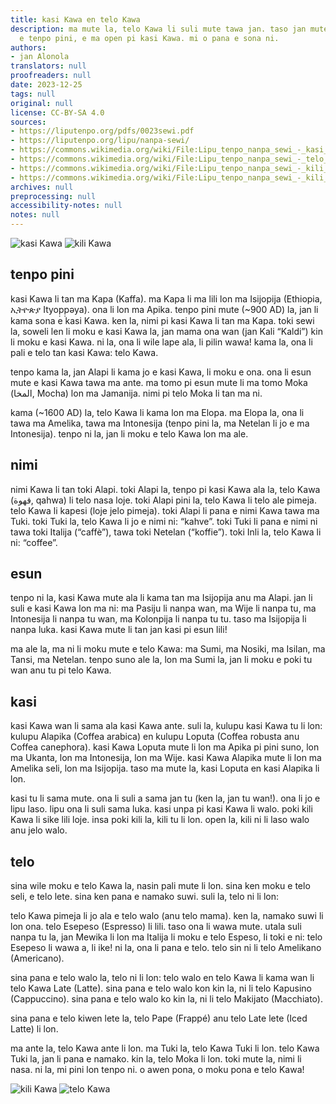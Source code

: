 ```yaml
---
title: kasi Kawa en telo Kawa
description: ma mute la, telo Kawa li suli mute tawa jan. taso jan mute ala li sona
  e tenpo pini, e ma open pi kasi Kawa. mi o pana e sona ni.
authors:
- jan Alonola
translators: null
proofreaders: null
date: 2023-12-25
tags: null
original: null
license: CC-BY-SA 4.0
sources:
- https://liputenpo.org/pdfs/0023sewi.pdf
- https://liputenpo.org/lipu/nanpa-sewi/
- https://commons.wikimedia.org/wiki/File:Lipu_tenpo_nanpa_sewi_-_kasi_Kawa.png
- https://commons.wikimedia.org/wiki/File:Lipu_tenpo_nanpa_sewi_-_telo_Kawa.png
- https://commons.wikimedia.org/wiki/File:Lipu_tenpo_nanpa_sewi_-_kili_Kawa_01.png
- https://commons.wikimedia.org/wiki/File:Lipu_tenpo_nanpa_sewi_-_kili_Kawa_02.png
archives: null
preprocessing: null
accessibility-notes: null
notes: null
---
```


![kasi Kawa](https://upload.wikimedia.org/wikipedia/commons/5/51/Lipu_tenpo_nanpa_sewi_-_kasi_Kawa.png)
![kili Kawa](https://upload.wikimedia.org/wikipedia/commons/b/bd/Lipu_tenpo_nanpa_sewi_-_kili_Kawa_01.png)

## tenpo pini

kasi Kawa li tan ma Kapa (Kaffa). ma Kapa li ma lili lon ma Isijopija (Ethiopia, ኢትዮጵያ Ityop̣p̣əya). ona li lon ma Apika. tenpo pini mute (~900 AD) la, jan li kama sona e kasi Kawa. ken la, nimi pi kasi Kawa li tan ma Kapa. toki sewi la, soweli len li moku e kasi Kawa la, jan mama ona wan (jan Kali “Kaldi”) kin li moku e kasi Kawa. ni la, ona li wile lape ala, li pilin wawa! kama la, ona li pali e telo tan kasi Kawa: telo Kawa.

tenpo kama la, jan Alapi li kama jo e kasi Kawa, li moku e ona. ona li esun mute e kasi Kawa tawa ma ante. ma tomo pi esun mute li ma tomo Moka (اﻟﻤﺨﺎ, Mocha) lon ma Jamanija. nimi pi telo Moka li tan ma ni.

kama (~1600 AD) la, telo Kawa li kama lon ma Elopa. ma Elopa la, ona li tawa ma Amelika, tawa ma Intonesija (tenpo pini la, ma Netelan li jo e ma Intonesija). tenpo ni la, jan li moku e telo Kawa lon ma ale.

## nimi

nimi Kawa li tan toki Alapi. toki Alapi la, tenpo pi kasi Kawa ala la, telo Kawa (ﻗﻬﻮة, qahwa) li telo nasa loje. toki Alapi pini la, telo Kawa li telo ale pimeja. telo Kawa li kapesi (loje jelo pimeja). toki Alapi li pana e nimi Kawa tawa ma Tuki. toki Tuki la, telo Kawa li jo e nimi ni: “kahve”. toki Tuki li pana e nimi ni tawa toki Italija (“caffè”), tawa toki Netelan (“koffie”). toki Inli la, telo Kawa li ni: “coffee”.

## esun

tenpo ni la, kasi Kawa mute ala li kama tan ma Isijopija anu ma Alapi. jan li suli e kasi Kawa lon ma ni: ma Pasiju li nanpa wan, ma Wije li nanpa tu, ma Intonesija li nanpa tu wan, ma Kolonpija li nanpa tu tu. taso ma Isijopija li nanpa luka. kasi Kawa mute li tan jan kasi pi esun lili!

ma ale la, ma ni li moku mute e telo Kawa: ma Sumi, ma Nosiki, ma Isilan, ma Tansi, ma Netelan. tenpo suno ale la, lon ma Sumi la, jan li moku e poki tu wan anu tu pi telo Kawa.

## kasi

kasi Kawa wan li sama ala kasi Kawa ante. suli la, kulupu kasi Kawa tu li lon: kulupu Alapika (Coffea arabica) en kulupu Loputa (Coffea robusta anu Coffea canephora). kasi Kawa Loputa mute li lon ma Apika pi pini suno, lon ma Ukanta, lon ma Intonesija, lon ma Wije. kasi Kawa Alapika mute li lon ma Amelika seli, lon ma Isijopija. taso ma mute la, kasi Loputa en kasi Alapika li lon.

kasi tu li sama mute. ona li suli a sama jan tu (ken la, jan tu wan!). ona li jo e lipu laso. lipu ona li suli sama luka. kasi unpa pi kasi Kawa li walo. poki kili Kawa li sike lili loje. insa poki kili la, kili tu li lon. open la, kili ni li laso walo anu jelo walo.

## telo

sina wile moku e telo Kawa la, nasin pali mute li lon. sina ken moku e telo seli, e telo lete. sina ken pana e namako suwi. suli la, telo ni li lon:

telo Kawa pimeja li jo ala e telo walo (anu telo mama). ken la, namako suwi li lon ona. telo Esepeso (Espresso) li lili. taso ona li wawa mute. utala suli nanpa tu la, jan Mewika li lon ma Italija li moku e telo Espeso, li toki e ni: telo Esepeso li wawa a, li ike! ni la, ona li pana e telo. telo sin ni li telo Amelikano (Americano).

sina pana e telo walo la, telo ni li lon: telo walo en telo Kawa li kama wan li telo Kawa Late (Latte). sina pana e telo walo kon kin la, ni li telo Kapusino (Cappuccino). sina pana e telo walo ko kin la, ni li telo Makijato (Macchiato).

sina pana e telo kiwen lete la, telo Pape (Frappé) anu telo Late lete (Iced Latte) li lon.

ma ante la, telo Kawa ante li lon. ma Tuki la, telo Kawa Tuki li lon. telo Kawa Tuki la, jan li pana e namako. kin la, telo Moka li lon. toki mute la, nimi li nasa. ni la, mi pini lon tenpo ni. o awen pona, o moku pona e telo Kawa!

![kili Kawa](https://upload.wikimedia.org/wikipedia/commons/7/74/Lipu_tenpo_nanpa_sewi_-_kili_Kawa_02.png)
![telo Kawa](https://upload.wikimedia.org/wikipedia/commons/0/09/Lipu_tenpo_nanpa_sewi_-_telo_Kawa.png)